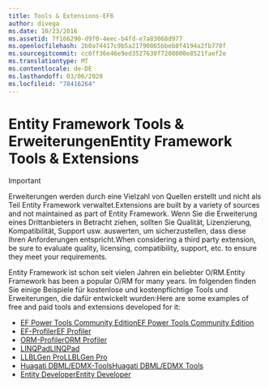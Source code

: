 ```yaml
---
title: Tools & Extensions-EF6
author: divega
ms.date: 10/23/2016
ms.assetid: 7f166290-d9f0-4eec-b4fd-e7a83068d977
ms.openlocfilehash: 2b0a74417c9b5a21790865bbeb8f4194a2fb770f
ms.sourcegitcommit: cc0ff36e46e9ed3527638f7208000e8521faef2e
ms.translationtype: MT
ms.contentlocale: de-DE
ms.lasthandoff: 03/06/2020
ms.locfileid: "78416264"
---
```

# <a name="entity-framework-tools--extensions"></a><span data-ttu-id="ecc84-102">Entity Framework Tools & Erweiterungen</span><span class="sxs-lookup"><span data-stu-id="ecc84-102">Entity Framework Tools & Extensions</span></span>
> [!IMPORTANT]  
> <span data-ttu-id="ecc84-103">Erweiterungen werden durch eine Vielzahl von Quellen erstellt und nicht als Teil Entity Framework verwaltet.</span><span class="sxs-lookup"><span data-stu-id="ecc84-103">Extensions are built by a variety of sources and not maintained as part of Entity Framework.</span></span> <span data-ttu-id="ecc84-104">Wenn Sie die Erweiterung eines Drittanbieters in Betracht ziehen, sollten Sie Qualität, Lizenzierung, Kompatibilität, Support usw. auswerten, um sicherzustellen, dass diese Ihren Anforderungen entspricht.</span><span class="sxs-lookup"><span data-stu-id="ecc84-104">When considering a third party extension, be sure to evaluate quality, licensing, compatibility, support, etc. to ensure they meet your requirements.</span></span>

<span data-ttu-id="ecc84-105">Entity Framework ist schon seit vielen Jahren ein beliebter O/RM.</span><span class="sxs-lookup"><span data-stu-id="ecc84-105">Entity Framework has been a popular O/RM for many years.</span></span> <span data-ttu-id="ecc84-106">Im folgenden finden Sie einige Beispiele für kostenlose und kostenpflichtige Tools und Erweiterungen, die dafür entwickelt wurden:</span><span class="sxs-lookup"><span data-stu-id="ecc84-106">Here are some examples of free and paid tools and extensions developed for it:</span></span>    

- [<span data-ttu-id="ecc84-107">EF Power Tools Community Edition</span><span class="sxs-lookup"><span data-stu-id="ecc84-107">EF Power Tools Community Edition</span></span>](https://marketplace.visualstudio.com/items?itemName=ErikEJ.EntityFramework6PowerToolsCommunityEdition)
- [<span data-ttu-id="ecc84-108">EF-Profiler</span><span class="sxs-lookup"><span data-stu-id="ecc84-108">EF Profiler</span></span>](https://efprof.com)  
- [<span data-ttu-id="ecc84-109">ORM-Profiler</span><span class="sxs-lookup"><span data-stu-id="ecc84-109">ORM Profiler</span></span>](https://www.ormprofiler.com)  
- [<span data-ttu-id="ecc84-110">LINQPad</span><span class="sxs-lookup"><span data-stu-id="ecc84-110">LINQPad</span></span>](https://www.linqpad.net)  
- [<span data-ttu-id="ecc84-111">LLBLGen Pro</span><span class="sxs-lookup"><span data-stu-id="ecc84-111">LLBLGen Pro</span></span>](https://www.llblgen.com)  
- [<span data-ttu-id="ecc84-112">Huagati DBML/EDMX-Tools</span><span class="sxs-lookup"><span data-stu-id="ecc84-112">Huagati DBML/EDMX Tools</span></span>](https://www.huagati.com/dbmltools)  
- [<span data-ttu-id="ecc84-113">Entity Developer</span><span class="sxs-lookup"><span data-stu-id="ecc84-113">Entity Developer</span></span>](https://www.devart.com/entitydeveloper)  
